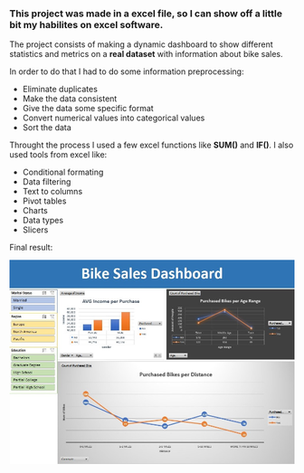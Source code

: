 ### This project was made in a excel file, so I can show off a little bit my habilites on excel software.

The project consists of making a dynamic dashboard to show different statistics and metrics on a **real dataset** with information about bike sales.

In order to do that I had to do some information preprocessing:
- Eliminate duplicates
- Make the data consistent
- Give the data some specific format
- Convert numerical values into categorical values
- Sort the data

Throught the process I used a few excel functions like **SUM()** and **IF()**. I also used tools from excel like:
- Conditional formating
- Data filtering
- Text to columns
- Pivot tables
- Charts
- Data types
- Slicers

Final result:

![plot](../images/Bike_sales_dashboard.jpg)
